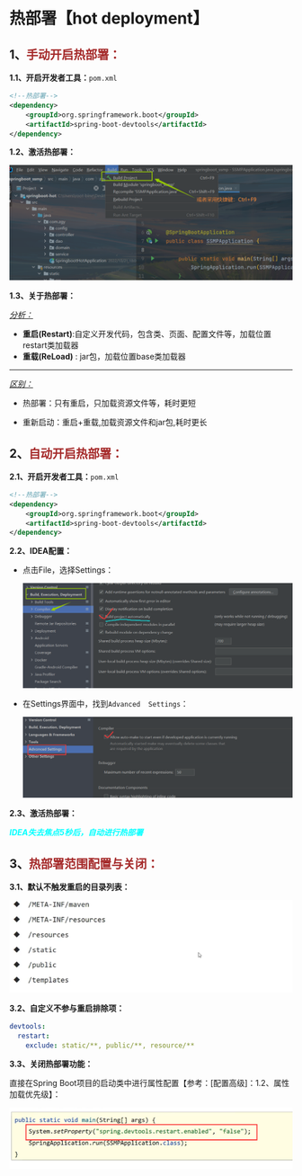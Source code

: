 # 热部署【hot deployment】

## 1、<span style="color:brown">手动开启热部署：</span>

**1.1、开启开发者工具：**`pom.xml`

```xml
<!--热部署-->
<dependency>
    <groupId>org.springframework.boot</groupId>
    <artifactId>spring-boot-devtools</artifactId>
</dependency>
```

**1.2、激活热部署：**

<img src="https://raw.githubusercontent.com/root-bine/image/main/Typora-image/hot%20deployment01.png" alt="image-20221021183157392" style="zoom:67%;" />

**1.3、关于热部署：**

<u>*分析：*</u>

- **重启(Restart)**:自定义开发代码，包含类、页面、配置文件等，加载位置restart类加载器
- **重载(ReLoad)** : jar包，加载位置base类加载器

---

<u>*区别：*</u>

- 热部署：只有重启，只加载资源文件等，耗时更短 

- 重新启动：重启+重载,加载资源文件和jar包,耗时更长



## 2、<span style="color:brown">自动开启热部署：</span>

**2.1、开启开发者工具：**`pom.xml`

```xml
<!--热部署-->
<dependency>
    <groupId>org.springframework.boot</groupId>
    <artifactId>spring-boot-devtools</artifactId>
</dependency>
```

**2.2、IDEA配置：**

- 点击File，选择Settings：

  <img src="https://raw.githubusercontent.com/root-bine/image/main/Typora-image/hot%20development02.png" alt="image-20221021190152122" style="zoom: 67%;" />

- 在Settings界面中，找到`Advanced  Settings`：

  ![image-20221021191021466](https://raw.githubusercontent.com/root-bine/image/main/Typora-image/hot%20development03.png)

**2.3、激活热部署：**

***<span style="color:cyan">IDEA失去焦点5秒后，自动进行热部署</span>***



## 3、<span style="color:brown">热部署范围配置与关闭：</span>

**3.1、默认不触发重启的目录列表：**

![image-20221021214944315](https://raw.githubusercontent.com/root-bine/image/main/Typora-image/hot%20development04.png)

**3.2、自定义不参与重启排除项：**

```yaml
devtools:
  restart:
    exclude: static/**, public/**, resource/**
```

**3.3、关闭热部署功能：**

直接在Spring Boot项目的启动类中进行属性配置【参考：[配置高级]：1.2、属性加载优先级】：

![image-20221021220453276](https://raw.githubusercontent.com/root-bine/image/main/Typora-image/hot%20development05.png)
